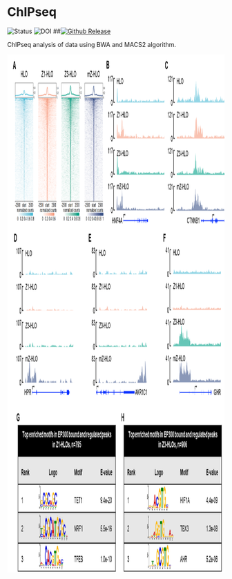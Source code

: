 # ChIPseq

![Status](https://img.shields.io/badge/status-alpha-red)
![DOI](https://img.shields.io/badge/DOI-in__progress-blue)
##[![Github Release](https://img.shields.io/badge/DOI-in__progress-blue)](https://en.wikipedia.org/wiki/Software_release_life_cycle)

ChIPseq analysis of data using BWA and MACS2 algorithm.

<img src="https://github.com/hasanwraeth/ChIPseq/blob/main/2.png" width="1200" height="1200">
